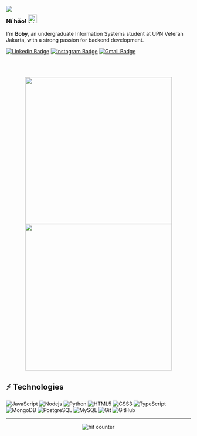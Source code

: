 <img align="left" src="https://github.com/user-attachments/assets/de74ff21-fe52-4fd8-8844-5c986054f113">

### Nǐ hǎo! <img src="https://user-images.githubusercontent.com/1303154/88677602-1635ba80-d120-11ea-84d8-d263ba5fc3c0.gif" width="24px" alt="hi">

I'm **Boby**, an undergraduate Information Systems student at UPN Veteran Jakarta, with a strong passion for backend development.

[![Linkedin Badge](https://img.shields.io/badge/-LinkedIn-blue?style=flat-square&logo=Linkedin&logoColor=white&link=https://www.linkedin.com/in/muhammad-boby-pratama/)](https://www.linkedin.com/in/muhammad-boby-pratama/)
[![Instagram Badge](https://img.shields.io/badge/-Instagram-e4405f?style=flat-square&logo=Instagram&logoColor=white&link=https://www.instagram.com/3bobyy/)](https://www.instagram.com/3bobyy/)
[![Gmail Badge](https://img.shields.io/badge/-Gmail-d14836?style=flat-square&logo=Gmail&logoColor=white&link=bobyjakarta4@gmail.com)](mailto:bobyjakarta4@gmail.com)

<br><br>

<p align="center">
  <img src="https://github-readme-stats.vercel.app/api?username=MBobyPratama&show_icons=true&theme=shadow_red&hide_border=true&text_color=747474" width="400">
  <img src="https://github-readme-streak-stats.herokuapp.com?user=MBobyPratama&theme=shadow_red&hide_border=true" width="400">
</p>

## ⚡ Technologies

![JavaScript](https://img.shields.io/badge/-JavaScript-black?style=flat-square&logo=javascript)
![Nodejs](https://img.shields.io/badge/-Nodejs-black?style=flat-square&logo=Node.js)
![Python](https://img.shields.io/badge/-Python-black?style=flat-square&logo=Python)
![HTML5](https://img.shields.io/badge/-HTML5-E34F26?style=flat-square&logo=html5&logoColor=white)
![CSS3](https://img.shields.io/badge/-CSS3-1572B6?style=flat-square&logo=css3)
![TypeScript](https://img.shields.io/badge/-TypeScript-007ACC?style=flat-square&logo=typescript)
![MongoDB](https://img.shields.io/badge/-MongoDB-black?style=flat-square&logo=mongodb)
![PostgreSQL](https://img.shields.io/badge/-PostgreSQL-336791?style=flat-square&logo=postgresql)
![MySQL](https://img.shields.io/badge/-MySQL-black?style=flat-square&logo=mysql)
![Git](https://img.shields.io/badge/-Git-black?style=flat-square&logo=git)
![GitHub](https://img.shields.io/badge/-GitHub-181717?style=flat-square&logo=github)

---

<div align="center">
<p></p>
<img src="https://profile-counter.glitch.me/MBobyPratama/count.svg" alt="hit counter" align="center">
</div>
